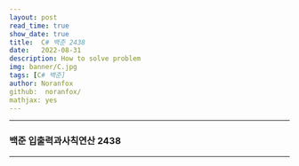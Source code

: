 ```yaml
---
layout: post
read_time: true
show_date: true
title:  C# 백준 2438	
date:   2022-08-31
description: How to solve problem
img: banner/C.jpg
tags: [C# 백준]
author: Noranfox
github:  noranfox/
mathjax: yes
---
```


---
### 백준 입출력과사칙연산 2438	
---